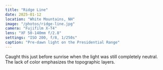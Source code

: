 ```yaml
---
title: "Ridge Line"
date: 2025-01-12
location: "White Mountains, NH"
image: "/photos/ridge-line.jpg"
camera: "Fujifilm X-T4"
lens: "XF 50-140mm f/2.8"
settings: "ISO 200, f/8, 1/250s"
caption: "Pre-dawn light on the Presidential Range"
---
```


Caught this just before sunrise when the light was still completely neutral. The lack of color emphasizes the topographic layers.